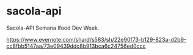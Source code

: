 # sacola-api
Sacola-API Semana Ifood Dev Week.

https://www.evernote.com/shard/s583/sh/22e90f73-b129-823a-d2b9-cc8fbb5147aa/73e09439ddc8b913bca6c24756ed0ccc

